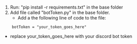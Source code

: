 1. Run: "pip install -r requirements.txt" in the base folder
2. Add file called "botToken.py" in the base folder.
    - Add a the following line of code to the file:
```
    botToken = "your_token_goes_here"
```
   - replace your_token_goes_here with your discord bot token
